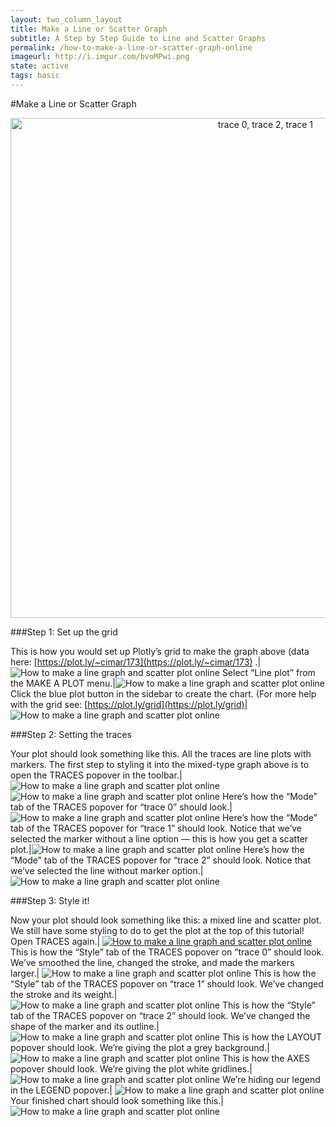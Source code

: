 ```yaml
---
layout: two_column_layout
title: Make a Line or Scatter Graph
subtitle: A Step by Step Guide to Line and Scatter Graphs
permalink: /how-to-make-a-line-or-scatter-graph-online
imageurl: http://i.imgur.com/bvoMPwi.png
state: active
tags: basic
---
```


#Make a Line or Scatter Graph

<div>
    <a href="https://plot.ly/~cimar/195/" target="_blank" title="trace 0, trace 2, trace 1" style="display: block; text-align: center;"><img src="https://plot.ly/~cimar/195.png" alt="trace 0, trace 2, trace 1" style="max-width: 100%;width: 800px;"  width="800" onerror="this.onerror=null;this.src='https://plot.ly/404.png';" /></a>
    <script data-plotly="cimar:195" src="https://plot.ly/embed.js" async></script>
</div>


###Step 1: Set up the grid


This is how you would set up Plotly’s grid to make the graph above (data here: [https://plot.ly/~cimar/173](https://plot.ly/~cimar/173) .| ![How to make a line graph and scatter plot online](https://plot.ly/static/learn/images/web_app_tutorials/how-to-make-a-line-graph-and-scatter-plot-online/image16.png)
Select “Line plot” from the MAKE A PLOT menu.|![How to make a line graph and scatter plot online](https://plot.ly/static/learn/images/web_app_tutorials/how-to-make-a-line-graph-and-scatter-plot-online/image02.png)
Click the blue plot button in the sidebar to create the chart.  (For more help with the grid see: [https://plot.ly/grid](https://plot.ly/grid)| ![How to make a line graph and scatter plot online](https://plot.ly/static/learn/images/web_app_tutorials/how-to-make-a-line-graph-and-scatter-plot-online/image13.png)

###Step 2: Setting the traces

Your plot should look something like this. All the traces are line plots with markers. The first step to styling it into the mixed-type graph above is to open the TRACES popover in the toolbar.| ![How to make a line graph and scatter plot online](https://plot.ly/static/learn/images/web_app_tutorials/how-to-make-a-line-graph-and-scatter-plot-online/image12.png) ![How to make a line graph and scatter plot online](https://plot.ly/static/learn/images/web_app_tutorials/how-to-make-a-line-graph-and-scatter-plot-online/image11.png)
Here’s how the “Mode” tab of the TRACES popover for “trace 0” should look.|![How to make a line graph and scatter plot online](https://plot.ly/static/learn/images/web_app_tutorials/how-to-make-a-line-graph-and-scatter-plot-online/image09.png)
Here’s how the “Mode” tab of the TRACES popover for “trace 1” should look. Notice that we’ve selected the marker without a line option &#8212; this is how you get a scatter plot.|![How to make a line graph and scatter plot online](https://plot.ly/static/learn/images/web_app_tutorials/how-to-make-a-line-graph-and-scatter-plot-online/image00.png)
Here’s how the “Mode” tab of the TRACES popover for “trace 2” should look. Notice that we’ve selected the line without marker option.| ![How to make a line graph and scatter plot online](https://plot.ly/static/learn/images/web_app_tutorials/how-to-make-a-line-graph-and-scatter-plot-online/image10.png)

###Step 3: Style it!

Now your plot should look something like this: a mixed line and scatter plot. We still have some styling to do to get the plot at the top of this tutorial! Open TRACES again.| [![How to make a line graph and scatter plot online](https://plot.ly/static/learn/images/web_app_tutorials/how-to-make-a-line-graph-and-scatter-plot-online/image14.png)](https://plot.ly/static/learn/images/web_app_tutorials/how-to-make-a-line-graph-and-scatter-plot-online/image14.png)
This is how the “Style” tab of the TRACES popover on “trace 0” should look. We’ve smoothed the line, changed the stroke, and made the markers larger.| ![How to make a line graph and scatter plot online](https://plot.ly/static/learn/images/web_app_tutorials/how-to-make-a-line-graph-and-scatter-plot-online/image05.png)
This is how the “Style” tab of the TRACES popover on “trace 1” should look. We’ve changed the stroke and its weight.| ![How to make a line graph and scatter plot online](https://plot.ly/static/learn/images/web_app_tutorials/how-to-make-a-line-graph-and-scatter-plot-online/image01.png)
This is how the “Style” tab of the TRACES popover on “trace 2” should look. We’ve changed the shape of the marker and its outline.| ![How to make a line graph and scatter plot online](https://plot.ly/static/learn/images/web_app_tutorials/how-to-make-a-line-graph-and-scatter-plot-online/image03.png)
This is how the LAYOUT popover should look. We’re giving the plot a grey background.| ![How to make a line graph and scatter plot online](https://plot.ly/static/learn/images/web_app_tutorials/how-to-make-a-line-graph-and-scatter-plot-online/image17.png)
This is how the AXES popover should look.  We’re giving the plot white gridlines.| ![How to make a line graph and scatter plot online](https://plot.ly/static/learn/images/web_app_tutorials/how-to-make-a-line-graph-and-scatter-plot-online/image15.png)
We’re hiding our legend in the LEGEND popover.| ![How to make a line graph and scatter plot online](https://plot.ly/static/learn/images/web_app_tutorials/how-to-make-a-line-graph-and-scatter-plot-online/image18.png)
Your finished chart should look something like this.| ![How to make a line graph and scatter plot online](https://plot.ly/static/learn/images/web_app_tutorials/how-to-make-a-line-graph-and-scatter-plot-online/image04.png)
